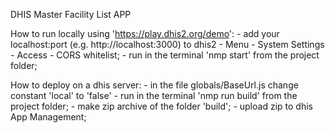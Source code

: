 DHIS Master Facility List APP


How to run locally using 'https://play.dhis2.org/demo':
    - add your localhost:port  (e.g. http://localhost:3000) to dhis2 - Menu - System Settings - Access - CORS whitelist;
    - run in the terminal 'nmp start' from the project folder;


How to deploy on a dhis server:
    - in the file globals/BaseUrl.js change constant 'local' to 'false'
    - run in the terminal 'nmp run build' from the project folder;
    - make zip archive of the folder 'build';
    - upload zip to dhis App Management;


